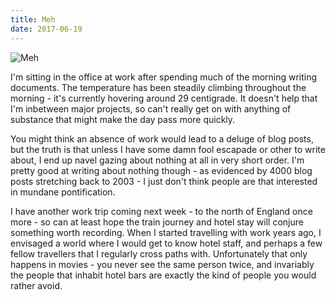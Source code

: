 ```yaml
---
title: Meh
date: 2017-06-19
---
```


![Meh](https://source.unsplash.com/gp8BLyaTaA0/1600x900)

I'm sitting in the office at work after spending much of the morning writing documents. The temperature has been steadily climbing throughout the morning - it's currently hovering around 29 centigrade. It doesn't help that I'm inbetween major projects, so can't really get on with anything of substance that might make the day pass more quickly.

You might think an absence of work would lead to a deluge of blog posts, but the truth is that unless I have some damn fool escapade or other to write about, I end up navel gazing about nothing at all in very short order. I'm pretty good at writing about nothing though - as evidenced by 4000 blog posts stretching back to 2003 - I just don't think people are that interested in mundane pontification.

I have another work trip coming next week - to the north of England once more - so can at least hope the train journey and hotel stay will conjure something worth recording. When I started travelling with work years ago, I envisaged a world where I would get to know hotel staff, and perhaps a few fellow travellers that I regularly cross paths with. Unfortunately that only happens in movies - you never see the same person twice, and invariably the people that inhabit hotel bars are exactly the kind of people you would rather avoid.